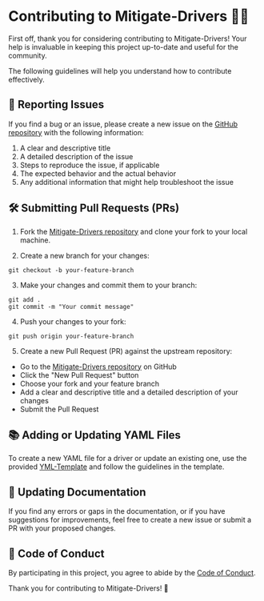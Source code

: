 # Contributing to Mitigate-Drivers 🚗💨

First off, thank you for considering contributing to Mitigate-Drivers! Your help is invaluable in keeping this project up-to-date and useful for the community.

The following guidelines will help you understand how to contribute effectively.

## 📝 Reporting Issues

If you find a bug or an issue, please create a new issue on the [GitHub repository](https://github.com/khulnasoft-lab/mitigate-drivers/issues) with the following information:

1. A clear and descriptive title
2. A detailed description of the issue
3. Steps to reproduce the issue, if applicable
4. The expected behavior and the actual behavior
5. Any additional information that might help troubleshoot the issue

## 🛠️ Submitting Pull Requests (PRs)

1. Fork the [Mitigate-Drivers repository](https://github.com/khulnasoft-lab/mitigate-drivers) and clone your fork to your local machine.

2. Create a new branch for your changes:

```
git checkout -b your-feature-branch
```

3. Make your changes and commit them to your branch:

```
git add .
git commit -m "Your commit message"
```

4. Push your changes to your fork:

```
git push origin your-feature-branch
```

5. Create a new Pull Request (PR) against the upstream repository:

* Go to the [Mitigate-Drivers repository](https://github.com/khulnasoft-lab/mitigate-drivers) on GitHub
* Click the "New Pull Request" button
* Choose your fork and your feature branch
* Add a clear and descriptive title and a detailed description of your changes
* Submit the Pull Request

## 📚 Adding or Updating YAML Files

To create a new YAML file for a driver or update an existing one, use the provided [YML-Template](YML-Template.yml) and follow the guidelines in the template.

## 📖 Updating Documentation

If you find any errors or gaps in the documentation, or if you have suggestions for improvements, feel free to create a new issue or submit a PR with your proposed changes.

## 📜 Code of Conduct

By participating in this project, you agree to abide by the [Code of Conduct](CODE_OF_CONDUCT.md).

Thank you for contributing to Mitigate-Drivers! 🚀
